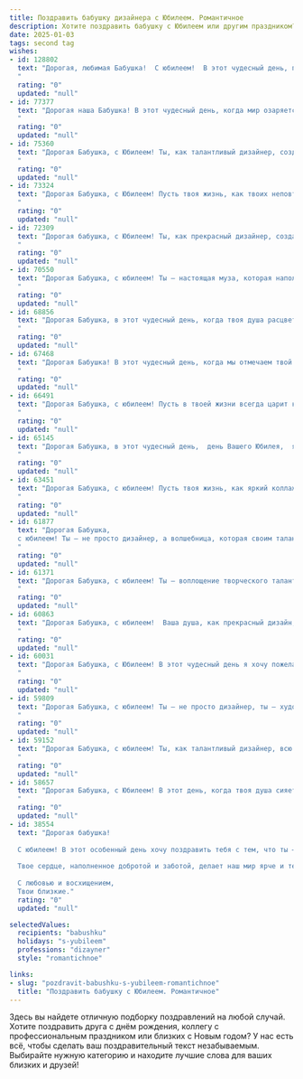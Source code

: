 ```yaml
---
title: Поздравить бабушку дизайнера с Юбилеем. Романтичное
description: Хотите поздравить бабушку с Юбилеем или другим праздником? Наш ИИ создаст незабываемое поздравление, а вы обязательно выделитесь среди других.  
date: 2025-01-03
tags: second tag
wishes:
- id: 128802
  text: "Дорогая, любимая Бабушка!  С юбилеем!  В этот чудесный день, полный света и тепла, как и Ваша душа, я хочу пожелать Вам бесконечного счастья,  здоровья, которое будет сиять ярче всех красок Вашей палитры, и вдохновения, неиссякаемого, как  Ваше  талантливое сердце дизайнера. Пусть каждый миг радует Вас, как прекрасная, созданная Вами картина, а жизнь будет наполнена яркими, незабываемыми моментами, словно  волшебный коллаж из самых прекрасных воспоминаний!  Мы Вас любим!
  "
  rating: "0"
  updated: "null"
- id: 77377
  text: "Дорогая наша Бабушка! В этот чудесный день, когда мир озаряется светом твоего юбилея, хочется сказать: твои талант и мастерство дизайнера — это волшебство, способное преобразить всё вокруг. Твоя душа, полная любви и красоты, соткала из красок и форм удивительную сказку, в которой мы всегда чувствуем себя дома. Спасибо тебе за твою теплоту, за твою мудрость и за то, что ты делаешь мир ярче. С днем рождения!
  "
  rating: "0"
  updated: "null"
- id: 75360
  text: "Дорогая Бабушка, с Юбилеем! Ты, как талантливый дизайнер, создала уют и красоту в нашей жизни. Пусть твоя душа всегда сияет яркими красками, а сердце наполняется любовью и вдохновением.
  "
  rating: "0"
  updated: "null"
- id: 73324
  text: "Дорогая Бабушка, с Юбилеем! Пусть твоя жизнь, как твоих неповторимых творений, будет яркой, красивой и полной вдохновения. Пусть каждый день приносит новые идеи, а каждый миг наполняется радостью и любовью.
  "
  rating: "0"
  updated: "null"
- id: 72309
  text: "Дорогая бабушка, с Юбилеем! Ты, как прекрасный дизайнер, создала яркую и неповторимую жизнь, полную любви и тепла. Пусть каждый день будет полон вдохновения, а сердце – радости. Желаю тебе  много светлых  и счастливых лет, наполненных  красками жизни!
  "
  rating: "0"
  updated: "null"
- id: 70550
  text: "Дорогая Бабушка, с юбилеем! Ты — настоящая муза, которая наполняет мир красотой и вдохновением. Твой талант дизайнера, как волшебная кисть, создает чудесные образы,  а твоя душа - источник тепла и добра. Желаем тебе бесконечного вдохновения, ярких красок жизни и крепкого здоровья, чтобы ты могла продолжать творить и радовать нас своими талантами!
  "
  rating: "0"
  updated: "null"
- id: 68856
  text: "Дорогая Бабушка, в этот чудесный день, когда твоя душа расцветает яркими красками юбилея, позволь мне сказать тебе, что твои руки, создавшие столько прекрасного, - это настоящие волшебные кисти, которыми ты рисуешь свою жизнь. Твой талант дизайнера, твоя любовь, твой свет - всё это наполняет мир радостью и вдохновением. С юбилеем тебя, любимая Бабушка!
  "
  rating: "0"
  updated: "null"
- id: 67468
  text: "Дорогая Бабушка! В этот чудесный день, когда мы отмечаем твой юбилей, хочется сказать тебе слова, полные любви и восхищения. Ты - удивительный дизайнер,  создающий не только прекрасные вещи, но и уют, красоту и гармонию в нашей жизни. Твоя душа полна творческого вдохновения, а руки творят чудеса. Пусть каждый день будет полон радости, вдохновения и любви, а годы только приумножают твою мудрость и красоту!
  "
  rating: "0"
  updated: "null"
- id: 66491
  text: "Дорогая Бабушка, с юбилеем! Пусть в твоей жизни всегда царит красота, которую ты умеешь создавать своими руками. Ты – настоящий художник, твоё искусство – это не только дизайн, но и любовь, которую ты даришь своим близким. Будь счастлива, здорова и всегда оставайся источником вдохновения для всех нас!
  "
  rating: "0"
  updated: "null"
- id: 65145
  text: "Дорогая Бабушка, в этот чудесный день,  день Вашего Юбилея,  я хочу пожелать Вам  ярких, как краски Ваших дизайнерских творений,  и счастливых, как  творец  Вашей  жизни,  лет! Пусть каждый день  будет  наполнен  красотой,  радостью  и  любовью!
  "
  rating: "0"
  updated: "null"
- id: 63451
  text: "Дорогая Бабушка, с юбилеем! Пусть твоя жизнь, как яркий коллаж, будет полна красочных моментов, вдохновения и любви. Ты – настоящая художница жизни, и твои дизайнерские решения всегда безупречны!
  "
  rating: "0"
  updated: "null"
- id: 61877
  text: "Дорогая Бабушка,
  с юбилеем! Ты – не просто дизайнер, а волшебница, которая своим талантом и любовью украшает мир. Каждый твой день – это шедевр, а жизнь – это величайшая творческая работа. Желаем тебе вдохновения, радости, тепла и светлых красок в каждом мгновении!
  "
  rating: "0"
  updated: "null"
- id: 61371
  text: "Дорогая Бабушка, с юбилеем! Ты – воплощение творческого таланта и вдохновения, дизайнер с золотыми руками и безграничной фантазией. Пусть твоя жизнь будет такой же яркой и многогранной, как твоё искусство, а каждый день – полотном, на котором ты пишешь свою красивую историю!
  "
  rating: "0"
  updated: "null"
- id: 60863
  text: "Дорогая Бабушка, с юбилеем!  Ваша душа, как прекрасный дизайн,  сотканный из любви, тепла и нежности,  вдохновляет и дарит свет  всем, кто рядом.  Пусть ваша жизнь будет яркой,  как самый смелый художественный проект,  а каждый день -   радостным и вдохновляющим шедевром!
  "
  rating: "0"
  updated: "null"
- id: 60031
  text: "Дорогая Бабушка, с Юбилеем! В этот чудесный день я хочу пожелать тебе бесконечного вдохновения, как будто твоя жизнь - это чистый лист, на котором ты с помощью своих талантов создаешь шедевры! Пусть все твои дизайнерские решения будут яркими, гармоничными и приносят тебе радость.  💖
  "
  rating: "0"
  updated: "null"
- id: 59809
  text: "Дорогая Бабушка, с юбилеем! Ты – не просто дизайнер, ты – художник жизни, мастерски создающий красоту и уют. Твоя фантазия и талант вдохновляют, а любовь и теплота согревают сердца всех, кто тебя знает. Пусть твоя жизнь будет наполнена яркими красками, а каждый день будет полотном для новых шедевров!
  "
  rating: "0"
  updated: "null"
- id: 59152
  text: "Дорогая Бабушка, с юбилеем! Ты, как талантливый дизайнер, всю жизнь творила красоту – уют в доме, тепло в наших сердцах, и конечно, красоту нашей жизни. Пусть твоя душа всегда остаётся такой же яркой и вдохновляющей, как твои работы!
  "
  rating: "0"
  updated: "null"
- id: 58657
  text: "Дорогая Бабушка, с Юбилеем! В этот день, когда твоя душа сияет ярче, чем палитра художника, позволь мне признаться: ты - самый талантливый дизайнер моей жизни. Твоя любовь, забота и умение создавать уют - это шедевры, которые украшают мой мир. Пусть твой путь будет полон вдохновения, а жизнь - соткана из ярких, неповторимых красок!
  "
  rating: "0"
  updated: "null"
- id: 38554
  text: "Дорогая бабушка!
  
  С юбилеем! В этот особенный день хочу поздравить тебя с тем, что ты — яркая звезда в нашем семейном созвездии. Твои дизайнерские замыслы окутывают нас красотой и вдохновением, словно удивительные картины, които ты создаешь своим искусным умом и любовью.
  
  Твое сердце, наполненное добротой и заботой, делает наш мир ярче и теплее. Пусть каждый новый день приносит тебе радость, как ты приносила радость нам! Желаю здоровья, счастья и еще больше творческих успехов на твоем удивительном пути.
  
  С любовью и восхищением,
  Твои близкие."
  rating: "0"
  updated: "null"

selectedValues:
  recipients: "babushku"
  holidays: "s-yubileem"
  professions: "dizayner"
  style: "romantichnoe"

links:
- slug: "pozdravit-babushku-s-yubileem-romantichnoe"
  title: "Поздравить бабушку с Юбилеем. Романтичное"
---
```


Здесь вы найдете отличную подборку поздравлений на любой случай.
Хотите поздравить друга с днём рождения, коллегу с профессиональным праздником или близких с Новым годом? У нас есть всё, чтобы сделать ваш поздравительный текст незабываемым. Выбирайте нужную категорию и находите лучшие слова для ваших близких и друзей!
